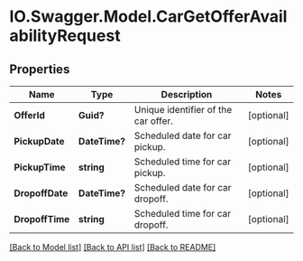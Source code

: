 # IO.Swagger.Model.CarGetOfferAvailabilityRequest
## Properties

Name | Type | Description | Notes
------------ | ------------- | ------------- | -------------
**OfferId** | **Guid?** | Unique identifier of the car offer. | [optional] 
**PickupDate** | **DateTime?** | Scheduled date for car pickup. | [optional] 
**PickupTime** | **string** | Scheduled time for car pickup. | [optional] 
**DropoffDate** | **DateTime?** | Scheduled date for car dropoff. | [optional] 
**DropoffTime** | **string** | Scheduled time for car dropoff. | [optional] 

[[Back to Model list]](../README.md#documentation-for-models) [[Back to API list]](../README.md#documentation-for-api-endpoints) [[Back to README]](../README.md)

